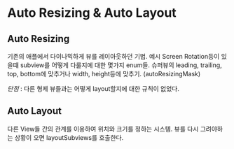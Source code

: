 Auto Resizing & Auto Layout
===

Auto Resizing
---
기존의 애플에서 다이나믹하게 뷰를 레이아웃하던 기법. 예시 Screen Rotation등이 있을떄 subview를 어떻게 다룰지에 대한 몇가지 enum들. 슈퍼뷰의 leading, trailing, top, bottom에 맞추거나 width, height등에 맞추기.
(autoResizingMask)

*단점* : 다른 형제 뷰들과는 어떻게 layout할지에 대한 규칙이 없었다. 

Auto Layout
---

다른 View들 간의 관계를 이용하여 위치와 크기를 정하는 시스템. 뷰를 다시 그려야하는 상황이 오면 layoutSubviews를 호출한다. 
